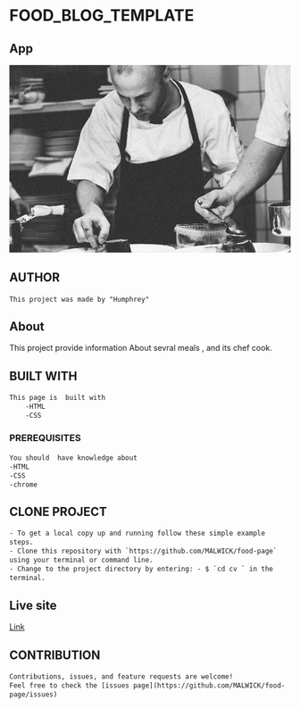 # FOOD_BLOG_TEMPLATE

## App

![Chef](/assets/styles/images/chef.png)

## AUTHOR

    This project was made by "Humphrey"

## About

This project provide information About sevral meals , and its chef cook.

## BUILT WITH

    This page is  built with
        -HTML
        -CSS

### PREREQUISITES

    You should  have knowledge about
    -HTML
    -CSS
    -chrome

## CLONE PROJECT

    - To get a local copy up and running follow these simple example steps.
    - Clone this repository with `https://github.com/MALWICK/food-page` using your terminal or command line.
    - Change to the project directory by entering: - $ `cd cv ` in the terminal.

## Live site

[Link](https://malwick.github.io/cv-page-html/)

## CONTRIBUTION

    Contributions, issues, and feature requests are welcome!
    Feel free to check the [issues page](https://github.com/MALWICK/food-page/issues)
